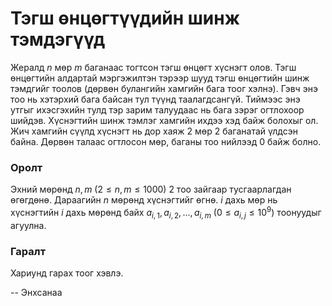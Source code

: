 Тэгш өнцөгтүүдийн шинж тэмдэгүүд
================================
Жералд $n$ мөр $m$ баганаас тогтсон тэгш өнцөгт хүснэгт олов. Тэгш өнцөгтийн
алдартай мэргэжилтэн тэрээр шууд тэгш өнцөгтийн шинж тэмдгийг тоолов (дөрвөн
булангийн хамгийн бага тоог хэлнэ). Гэвч энэ тоо нь хэтэрхий бага байсан тул
түүнд таалагдсангүй. Тиймээс энэ утгыг ихэсгэхийн тулд тэр зарим талуудаас нь
бага зэрэг огтлохоор шийдэв. Хүснэгтийн шинж тэмлэг хамгийн ихдээ хэд байж
болохыг ол. Жич хамгийн сүүлд хүснэгт нь дор хаяж 2 мөр 2 баганатай үлдсэн
байна. Дөрвөн талаас огтлосон мөр, баганы тоо нийлээд 0 байж болно.


### Оролт
Эхний мөрөнд $n, m$ ($2 ≤ n, m ≤ 1000$) 2 тоо зайгаар тусгаарлагдан өгөгдөнө.
Дараагийн $n$ мөрөнд хүснэгтийг өгнө. $i$ дахь мөр нь хүснэгтийн $i$ дахь мөрөнд
байх $a_{i, 1}, a_{i, 2}, ..., a_{i, m}$ ($0 ≤ a_{i, j} ≤ 10^9$) тоонуудыг
агуулна.


### Гаралт
Хариунд гарах тоог хэвлэ.

-- Энхсанаа
